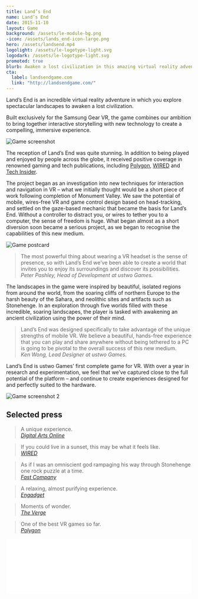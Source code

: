 ```yaml
---
title: Land’s End
name: Land’s End
date: 2015-11-10
layout: Game
background: /assets/le-module-bg.png
-icon: /assets/lands_end-icon-large.png
hero: /assets/landsend.mp4
logolight: /assets/le-logotype-light.svg
logodark: /assets/le-logotype-light.svg
promoted: true
blurb: Awaken a lost civilization in this amazing virtual reality adventure
cta:
  label: landsendgame.com
  link: "http://landsendgame.com/"
---
```


<div class='content-box text'>

Land’s End is an incredible virtual reality adventure in which you explore spectacular landscapes to awaken a lost civilization.

Built exclusively for the Samsung Gear VR, the game combines our ambition to bring together interactive storytelling with new technology to create a compelling, immersive experience.

</div>

<div class='content-box media'>
  <img src="/assets/LandsEnd_Sept16_01.jpg" alt="Game screenshot" />
</div>

<div class='content-box text dark'>

The reception of Land’s End was quite stunning. In addition to being played and enjoyed by people across the globe, it received positive coverage in renowned gaming and tech publications, including [Polygon](http://www.polygon.com/2015/11/10/9696182/lands-end-is-one-of-the-best-vr-games-so-far-this-is-how-it-was), [WIRED](http://www.wired.com/2014/10/a-gorgeous-new-virtual-reality-game-from-the-makers-of-monument-valley/) and [Tech Insider](http://www.techinsider.io/inside-lands-end-game-for-gear-vr-2015-11).

The project began as an investigation into new techniques for interaction and navigation in VR – what we initially thought would be a short piece of work following completion of Monument Valley. We saw the potential of mobile, wires-free VR and game control design based on head-tracking, and settled on the gaze-based mechanic that became the basis for Land’s End. Without a controller to distract you, or wires to tether you to a computer, the sense of freedom is huge. What began almost as a short diversion soon became a serious project, as we began to recognise the capabilities of this new medium.

</div>

<div class='content-box media'>
  <img src="/assets/LE_postcard_BACK21.jpg" alt="Game postcard" />
</div>

<div class='content-box text'>

> The most powerful thing about wearing a VR headset is the sense of presence, so with Land’s End we’ve been able to create a world that invites you to enjoy its surroundings and discover its possibilities.  
> <cite>Peter Pashley, Head of Development at ustwo Games.</cite>

The landscapes in the game were inspired by beautiful, isolated regions from around the world, from the soaring cliffs of northern Europe to the harsh beauty of the Sahara, and neolithic sites and artifacts such as Stonehenge. In an exploration through five worlds filled with these incredible, soaring landscapes, the player is tasked with awakening an ancient civilization using the power of their mind.

> Land’s End was designed specifically to take advantage of the unique strengths of mobile VR. We believe a beautiful, hands-free experience that you can play and share anywhere without being tethered to a PC is going to be pivotal to the overall success of this new medium.  
> <cite>Ken Wong, Lead Designer at ustwo Games.</cite>

Land’s End is ustwo Games’ first complete game for VR. With over a year in research and experimentation, we feel that we’ve captured close to the full potential of the platform – and continue to create experiences designed for and perfectly suited to the hardware.

</div>

<div class='content-box media'>
  <img src="/assets/LandsEnd_Sept16_05.jpg" alt="Game screenshot 2" />
</div>

<div class='content-box text dark'>

## Selected press

> A unique experience.  
> <cite><a href="http://www.digitalartsonline.co.uk/news/interactive-design/how-ustwo-created-monument-valley-sequel-lands-end-for-samsungs-gear-vr/">Digital Arts Online</a></cite>

> If you could live in a sunset, this may be what it feels like.  
> <cite><a href="http://www.wired.com/2015/09/monument-valleys-creators-just-made-stunning-vr-game/">WIRED</a></cite>

> As if I was an omniscient god rampaging his way through Stonehenge one rock puzzle at a time.  
> <cite><a href="http://www.fastcodesign.com/3051273/how-the-creators-of-monument-valley-are-writing-the-rules-of-virtual-reality">Fast Company</a></cite>

> A relaxing, almost purifying experience.  
> <cite><a href="http://www.engadget.com/2015/09/21/lands-end-ustwo-gear-vr-game-preview/">Engadget</a></cite>

> Moments of wonder.  
> <cite><a href="http://www.theverge.com/2015/9/21/9353235/lands-end-vr-game-monument-valley">The Verge</a></cite>

> One of the best VR games so far.  
> <cite><a href="http://www.polygon.com/2015/11/10/9696182/lands-end-is-one-of-the-best-vr-games-so-far-this-is-how-it-was">Polygon</a></cite>

</div>

<!-- <div class='content-box media'>
  <img src="/assets/LandsEnd_headset.jpg" alt="Woman with VR headset" />
</div> -->

<p>
  <iframe src="//www.youtube.com/embed/XwJ9fiH2Ksw" frameborder="0" width="100%"></iframe>
</p>
